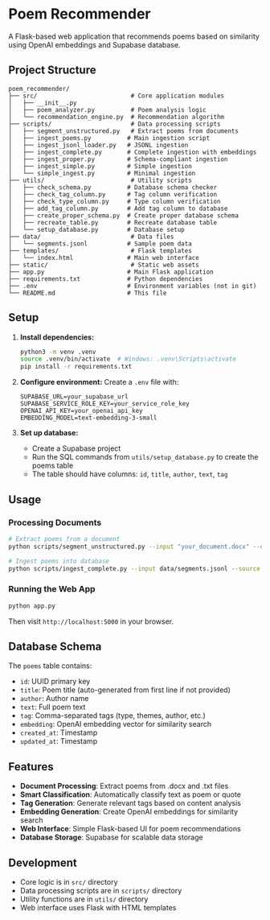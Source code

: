 # Poem Recommender

A Flask-based web application that recommends poems based on similarity using OpenAI embeddings and Supabase database.

## Project Structure

```
poem_recommender/
├── src/                          # Core application modules
│   ├── __init__.py
│   ├── poem_analyzer.py          # Poem analysis logic
│   └── recommendation_engine.py  # Recommendation algorithm
├── scripts/                      # Data processing scripts
│   ├── segment_unstructured.py   # Extract poems from documents
│   ├── ingest_poems.py          # Main ingestion script
│   ├── ingest_jsonl_loader.py   # JSONL ingestion
│   ├── ingest_complete.py       # Complete ingestion with embeddings
│   ├── ingest_proper.py         # Schema-compliant ingestion
│   ├── ingest_simple.py         # Simple ingestion
│   └── simple_ingest.py         # Minimal ingestion
├── utils/                        # Utility scripts
│   ├── check_schema.py          # Database schema checker
│   ├── check_tag_column.py      # Tag column verification
│   ├── check_type_column.py     # Type column verification
│   ├── add_tag_column.py        # Add tag column to database
│   ├── create_proper_schema.py  # Create proper database schema
│   ├── recreate_table.py        # Recreate database table
│   └── setup_database.py        # Database setup
├── data/                         # Data files
│   └── segments.jsonl           # Sample poem data
├── templates/                    # Flask templates
│   └── index.html               # Main web interface
├── static/                       # Static web assets
├── app.py                       # Main Flask application
├── requirements.txt             # Python dependencies
├── .env                         # Environment variables (not in git)
└── README.md                    # This file
```

## Setup

1. **Install dependencies:**
   ```bash
   python3 -m venv .venv
   source .venv/bin/activate  # Windows: .venv\Scripts\activate
   pip install -r requirements.txt
   ```

2. **Configure environment:**
   Create a `.env` file with:
   ```
   SUPABASE_URL=your_supabase_url
   SUPABASE_SERVICE_ROLE_KEY=your_service_role_key
   OPENAI_API_KEY=your_openai_api_key
   EMBEDDING_MODEL=text-embedding-3-small
   ```

3. **Set up database:**
   - Create a Supabase project
   - Run the SQL commands from `utils/setup_database.py` to create the poems table
   - The table should have columns: `id`, `title`, `author`, `text`, `tag`

## Usage

### Processing Documents
```bash
# Extract poems from a document
python scripts/segment_unstructured.py --input "your_document.docx" --out "poems.jsonl"

# Ingest poems into database
python scripts/ingest_complete.py --input data/segments.jsonl --source "Document Name"
```

### Running the Web App
```bash
python app.py
```

Then visit `http://localhost:5000` in your browser.

## Database Schema

The `poems` table contains:
- `id`: UUID primary key
- `title`: Poem title (auto-generated from first line if not provided)
- `author`: Author name
- `text`: Full poem text
- `tag`: Comma-separated tags (type, themes, author, etc.)
- `embedding`: OpenAI embedding vector for similarity search
- `created_at`: Timestamp
- `updated_at`: Timestamp

## Features

- **Document Processing**: Extract poems from .docx and .txt files
- **Smart Classification**: Automatically classify text as poem or quote
- **Tag Generation**: Generate relevant tags based on content analysis
- **Embedding Generation**: Create OpenAI embeddings for similarity search
- **Web Interface**: Simple Flask-based UI for poem recommendations
- **Database Storage**: Supabase for scalable data storage

## Development

- Core logic is in `src/` directory
- Data processing scripts are in `scripts/` directory
- Utility functions are in `utils/` directory
- Web interface uses Flask with HTML templates

